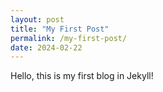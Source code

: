 ```yaml
---
layout: post
title: "My First Post"
permalink: /my-first-post/
date: 2024-02-22
---
```

Hello, this is my first blog in Jekyll!

